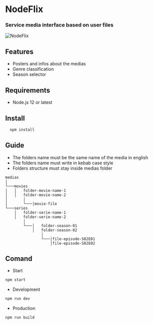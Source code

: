# NodeFlix
 ### Service media interface based on user files
 ![NodeFlix](https://mir-s3-cdn-cf.behance.net/projects/original/88e13e98481321.Y3JvcCwxMTI4LDg4MywyNSww.png)

##  Features
* Posters and infos about the medias
* Genre classification
* Season selector

## Requirements
* Node.js 12 or latest
## Install
```bash
  npm install
```
## Guide

* The folders name must be the same name of the media in english
* The folders name must write in kebab case style
* Folders structure must stay inside medias folder
```
medias 
│
└───movies
│   │   folder-movie-name-1
│   │   folder-movie-name-2
│       │
│       └───│movie-file
└───series
    │   folder-serie-name-1
    │   folder-serie-name-2
        │
        └───│   folder-season-01
            │   folder-season-02
                │
                └───│file-episode-S02E01
                    │file-episode-S02E02
```
## Comand
- Start
```bash
npm start
```
- Development
```bash
npm run dev
```
- Production
```bash
npm run build
```
